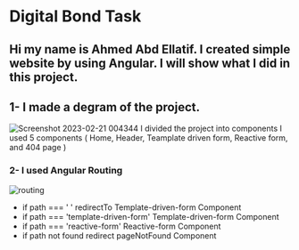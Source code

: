 # Digital Bond Task
## Hi my name is Ahmed Abd Ellatif. I created simple website by using Angular. I will show what I did in this project.

## 1- I made a degram of the project.
![Screenshot 2023-02-21 004344](https://user-images.githubusercontent.com/61418344/220211173-23d7eace-84df-45fa-808d-8a1aa18aa3aa.jpg)
I divided the project into components I used 5 components
  ( Home, Header, Teamplate driven form, Reactive form, and  404 page )
  
 ### 2- I used Angular Routing 

![routing](https://user-images.githubusercontent.com/61418344/220211801-58967d18-ea4c-46d3-baa5-fb5135f6846b.jpg)

- if path === ' ' redirectTo Template-driven-form   Component
- if path === 'template-driven-form'  Template-driven-form   Component
- if path === 'reactive-form'  Reactive-form    Component
- if path not found  redirect pageNotFound Component



